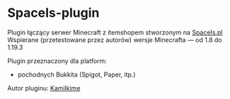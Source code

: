 # SpaceIs-plugin

Plugin łączący serwer Minecraft z itemshopem stworzonym na [SpaceIs.pl](https://spaceis.pl/)  
Wspierane (przetestowane przez autorów) wersje Minecrafta — od 1.8 do 1.19.3

Plugin przeznaczony dla platform:
- pochodnych Bukkita (Spigot, Paper, itp.)

Autor pluginu: [Kamilkime](https://github.com/Kamilkime)
